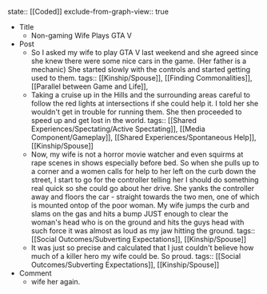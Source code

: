 state:: [[Coded]]
exclude-from-graph-view:: true

- Title
  - Non-gaming Wife Plays GTA V
- Post
  - So I asked my wife to play GTA V last weekend and she agreed since she knew there were some nice cars in the game. (Her father is a mechanic) She started slowly with the controls and started getting used to them.
    tags:: [[Kinship/Spouse]], [[Finding Commonalities]], [[Parallel between Game and Life]],
  - Taking a cruise up in the Hills and the surrounding areas careful to follow the red lights at intersections if she could help it. I told her she wouldn't get in trouble for running them. She then proceeded to speed up and get lost in the world.
    tags:: [[Shared Experiences/Spectating/Active Spectating]], [[Media Component/Gameplay]], [[Shared Experiences/Spontaneous Help]], [[Kinship/Spouse]]
  - Now, my wife is not a horror movie watcher and even squirms at rape scenes in shows especially before bed. So when she pulls up to a corner and a women calls for help to her left on the curb down the street, I start to go for the controller telling her I should do something real quick so she could go about her drive. She yanks the controller away and floors the car - straight towards the two men, one of which is mounted ontop of the poor woman. My wife jumps the curb and slams on the gas and hits a bump JUST enough to clear the woman's head who is on the ground and hits the guys head with such force it was almost as loud as my jaw hitting the ground.
    tags:: [[Social Outcomes/Subverting Expectations]], [[Kinship/Spouse]]
  - It was just so precise and calculated that I just couldn't believe how much of a killer hero my wife could be. So proud.
    tags:: [[Social Outcomes/Subverting Expectations]], [[Kinship/Spouse]]
- Comment
  - wife her again.
